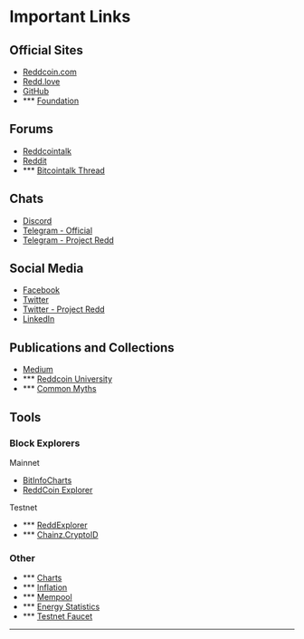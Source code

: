 # Important Links

## Official Sites

- [Reddcoin.com](https://reddcoin.com/)
- [Redd.love](https://redd.love/)
- [GitHub](https://github.com/reddcoin-project/)
- *** [Foundation](https://reddcoin......../foundation.html)

## Forums

- [Reddcointalk](https://reddcointalk.org/)
- [Reddit](https://www.reddit.com/r/reddCoin/)
- *** [Bitcointalk Thread](https://bitcointalk.org/..............)

## Chats

- [Discord](https://discord.gg/vKyEVnw)
- [Telegram - Official](https://t.me/ReddcoinOfficial)
- [Telegram - Project Redd](https://t.me/ProjectReddOfficial)

## Social Media

- [Facebook](https://www.facebook.com/reddcoin/)
- [Twitter](https://twitter.com/reddcoin)
- [Twitter - Project Redd](https://twitter.com/ProjectReddTW)
- [LinkedIn](https://www.linkedin.com/in/techadeptrdd)

## Publications and Collections

- [Medium](https://medium.com/projectredd)
- *** [Reddcoin University](https://university.reddcoin..........)
- *** [Common Myths](https://...........)

## Tools

### Block Explorers

Mainnet

- [BitInfoCharts](https://bitinfocharts.com/reddcoin/explorer/)
- [ReddCoin Explorer](https://live.reddcoin.com/)

Testnet

- *** [ReddExplorer](https://testnet-explorer.reddcoin.com/)
- *** [Chainz.CryptoID](https://chainz.cryptoid.info/rdd-test/)

### Other

- *** [Charts](https://www.reddcoincoinexplorer.net/charts/)
- *** [Inflation](https://www.reddcoincoinexplorer.net/inflation/)
- *** [Mempool](https://www.reddcoinexplorer.net/mempool/)
- *** [Energy Statistics](https://...)
- *** [Testnet Faucet](https://...)

---
